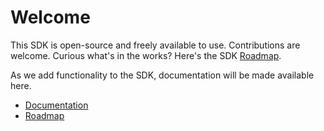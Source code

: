 # Welcome

This SDK is open-source and freely available to use. Contributions are welcome. Curious what's in the works? Here's the SDK [Roadmap](https://github.com/orgs/EncoreDigitalGroup/projects/2).

As we add functionality to the SDK, documentation will be made available here.

- [Documentation](getting-started.md)
- [Roadmap](https://github.com/orgs/EncoreDigitalGroup/projects/2)
